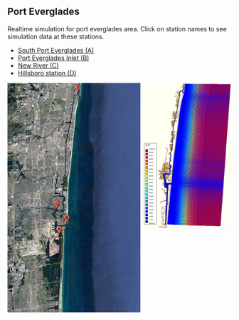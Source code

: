 
<html>  
 <div>
  <h2>Port Everglades</h2>
</div> 
<p>
Realtime simulation for port everglades area. Click on station names to see simulation data at these stations. 
</p>
 
<ul>
 <li><a href="domainb.JPG" target="_blank"> South Port Everglades (A)</a></li>
 <li><a href="http://www.yahoo.com" target="_blank"> Port Everglades Inlet (B)</a></li>
 <li><a href="http://www.yahoo.com" target="_blank"> New River (C)</a></li>
 <li><a href="http://www.yahoo.com" target="_blank"> Hillsboro station (D)</a></li>
</ul>

  <a href="gmap4.JPG">
     <img src="gmap4.JPG" width="299" align="center">
  </a> 

  <a href="c24.JPG">
     <img src="c24.JPG" width="200" align="right">
 </a>
  
</html>




